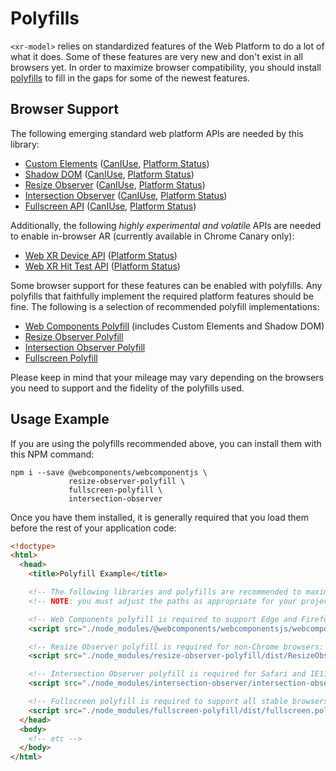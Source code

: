 # Polyfills

`<xr-model>` relies on standardized features of the Web Platform to do a lot of
what it does. Some of these features are very new and don't exist in all
browsers yet. In order to maximize browser compatibility, you should install
[polyfills](https://en.wikipedia.org/wiki/Polyfill_(programming)) to fill in the
gaps for some of the newest features.

## Browser Support

The following emerging standard web platform APIs are needed by this library:

 - [Custom Elements](https://html.spec.whatwg.org/multipage/custom-elements.html#custom-elements) ([CanIUse](https://caniuse.com/#feat=custom-elementsv1), [Platform Status](https://www.chromestatus.com/features/4696261944934400))
 - [Shadow DOM](https://dom.spec.whatwg.org/#shadow-trees) ([CanIUse](https://caniuse.com/#feat=shadowdomv1), [Platform Status](https://www.chromestatus.com/features/4667415417847808))
 - [Resize Observer](https://wicg.github.io/ResizeObserver/) ([CanIUse](https://caniuse.com/#feat=resizeobserver), [Platform Status](https://www.chromestatus.com/features/5705346022637568))
 - [Intersection Observer](https://w3c.github.io/IntersectionObserver/) ([CanIUse](https://caniuse.com/#feat=intersectionobserver), [Platform Status](https://www.chromestatus.com/features/5695342691483648))
 - [Fullscreen API](https://fullscreen.spec.whatwg.org/) ([CanIUse](https://caniuse.com/#feat=fullscreen), [Platform Status](https://www.chromestatus.com/features/6596356319739904))

Additionally, the following _highly experimental and volatile_ APIs are needed
to enable in-browser AR (currently available in Chrome Canary only):

 - [Web XR Device API](https://immersive-web.github.io/webxr/) ([Platform Status](https://www.chromestatus.com/features/5680169905815552))
 - [Web XR Hit Test API](https://github.com/immersive-web/hit-test/blob/master/explainer.md) ([Platform Status](https://www.chromestatus.com/features/4755348300759040))

Some browser support for these features can be enabled with polyfills. Any
polyfills that faithfully implement the required platform features should be
fine. The following is a selection of recommended polyfill implementations:

 - [Web Components Polyfill](https://github.com/webcomponents/webcomponentsjs) (includes Custom Elements and Shadow DOM)
 - [Resize Observer Polyfill](https://github.com/que-etc/resize-observer-polyfill)
 - [Intersection Observer Polyfill](https://github.com/w3c/IntersectionObserver/tree/master/polyfill)
 - [Fullscreen Polyfill](https://github.com/nguyenj/fullscreen-polyfill)

Please keep in mind that your mileage may vary depending on the browsers you
need to support and the fidelity of the polyfills used.

## Usage Example

If you are using the polyfills recommended above, you can install them with
this NPM command:

```
npm i --save @webcomponents/webcomponentjs \
             resize-observer-polyfill \
             fullscreen-polyfill \
             intersection-observer
```

Once you have them installed, it is generally required that you load them before
the rest of your application code:

```html
<!doctype>
<html>
  <head>
    <title>Polyfill Example</title>

    <!-- The following libraries and polyfills are recommended to maximize browser support -->
    <!-- NOTE: you must adjust the paths as appropriate for your project -->

    <!-- Web Components polyfill is required to support Edge and Firefox < 63: -->
    <script src="./node_modules/@webcomponents/webcomponentsjs/webcomponents-loader.js"></script>

    <!-- Resize Observer polyfill is required for non-Chrome browsers: -->
    <script src="./node_modules/resize-observer-polyfill/dist/ResizeObserver.js"></script>

    <!-- Intersection Observer polyfill is required for Safari and IE11 -->
    <script src="./node_modules/intersection-observer/intersection-observer.js"></script>

    <!-- Fullscreen polyfill is required to support all stable browsers: -->
    <script src="./node_modules/fullscreen-polyfill/dist/fullscreen.polyfill.js"></script>
  </head>
  <body>
    <!-- etc -->
  </body>
</html>
```

